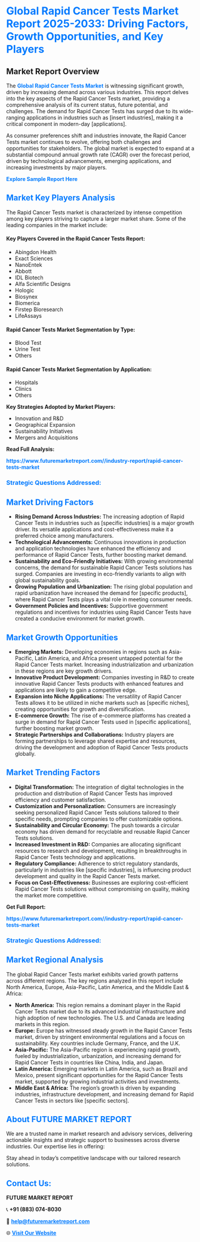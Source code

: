 <h1 style="color: #007BFF;">Global Rapid Cancer Tests Market Report 2025-2033: Driving Factors, Growth Opportunities, and Key Players</h1>

<section id="overview">
<h2>Market Report Overview</h2>
<p>The <a href="https://www.futuremarketreport.com//industry-report/rapid-cancer-tests-market" style="color: #007BFF; text-decoration: none;"><strong>Global Rapid Cancer Tests Market</strong></a> is witnessing significant growth, driven by increasing demand across various industries. This report delves into the key aspects of the Rapid Cancer Tests market, providing a comprehensive analysis of its current status, future potential, and challenges. The demand for Rapid Cancer Tests has surged due to its wide-ranging applications in industries such as [insert industries], making it a critical component in modern-day [applications].</p>
<p>As consumer preferences shift and industries innovate, the Rapid Cancer Tests market continues to evolve, offering both challenges and opportunities for stakeholders. The global market is expected to expand at a substantial compound annual growth rate (CAGR) over the forecast period, driven by technological advancements, emerging applications, and increasing investments by major players.</p>
</section>

<section id="overview">
<p><a href="https://www.futuremarketreport.com//request-sample/reportId=64470" style="color: #007BFF; text-decoration: none;"><strong>Explore Sample Report Here</strong></a></p>
</section>

<section id="key-players">
<h2 style="color: #007BFF;">Market Key Players Analysis</h2>
<p>The Rapid Cancer Tests market is characterized by intense competition among key players striving to capture a larger market share. Some of the leading companies in the market include:</p>
<h4>Key Players Covered in the Rapid Cancer Tests Report:</h4>
<ul><li>Abingdon Health</li><li>Exact Sciences</li><li>NanoEntek</li><li>Abbott</li><li>IDL Biotech</li><li>Alfa Scientific Designs</li><li>Hologic</li><li>Biosynex</li><li>Biomerica</li><li>Firstep Bioresearch</li><li>LifeAssays</li></ul>
<h4>Rapid Cancer Tests Market Segmentation by Type:</h4>
<ul><li>Blood Test</li><li>Urine Test</li><li>Others</li></ul>

<h4>Rapid Cancer Tests Market Segmentation by Application:</h4>
<ul><li>Hospitals</li><li>Clinics</li><li>Others</li></ul>
<p><strong>Key Strategies Adopted by Market Players:</strong></p>
<ul>
<li>Innovation and R&D</li>
<li>Geographical Expansion</li>
<li>Sustainability Initiatives</li>
<li>Mergers and Acquisitions</li>
</ul>
</section>

<section>
<p><strong>Read Full Analysis: </strong></p><a href="https://www.futuremarketreport.com//industry-report/rapid-cancer-tests-market" style="color: #007BFF; text-decoration: none;"><strong>https://www.futuremarketreport.com//industry-report/rapid-cancer-tests-market</strong></a>
<h3 style="color: #007BFF;">Strategic Questions Addressed:</h3>
</section>

<section id="driving-factors">
<h2 style="color: #007BFF;">Market Driving Factors</h2>
<ul>
<li><strong>Rising Demand Across Industries:</strong> The increasing adoption of Rapid Cancer Tests in industries such as [specific industries] is a major growth driver. Its versatile applications and cost-effectiveness make it a preferred choice among manufacturers.</li>
<li><strong>Technological Advancements:</strong> Continuous innovations in production and application technologies have enhanced the efficiency and performance of Rapid Cancer Tests, further boosting market demand.</li>
<li><strong>Sustainability and Eco-Friendly Initiatives:</strong> With growing environmental concerns, the demand for sustainable Rapid Cancer Tests solutions has surged. Companies are investing in eco-friendly variants to align with global sustainability goals.</li>
<li><strong>Growing Population and Urbanization:</strong> The rising global population and rapid urbanization have increased the demand for [specific products], where Rapid Cancer Tests plays a vital role in meeting consumer needs.</li>
<li><strong>Government Policies and Incentives:</strong> Supportive government regulations and incentives for industries using Rapid Cancer Tests have created a conducive environment for market growth.</li>
</ul>
</section>

<section id="growth-opportunities">
<h2 style="color: #007BFF;">Market Growth Opportunities</h2>
<ul>
<li><strong>Emerging Markets:</strong> Developing economies in regions such as Asia-Pacific, Latin America, and Africa present untapped potential for the Rapid Cancer Tests market. Increasing industrialization and urbanization in these regions are key growth drivers.</li>
<li><strong>Innovative Product Development:</strong> Companies investing in R&D to create innovative Rapid Cancer Tests products with enhanced features and applications are likely to gain a competitive edge.</li>
<li><strong>Expansion into Niche Applications:</strong> The versatility of Rapid Cancer Tests allows it to be utilized in niche markets such as [specific niches], creating opportunities for growth and diversification.</li>
<li><strong>E-commerce Growth:</strong> The rise of e-commerce platforms has created a surge in demand for Rapid Cancer Tests used in [specific applications], further boosting market growth.</li>
<li><strong>Strategic Partnerships and Collaborations:</strong> Industry players are forming partnerships to leverage shared expertise and resources, driving the development and adoption of Rapid Cancer Tests products globally.</li>
</ul>
</section>

<section id="trending-factors">
<h2 style="color: #007BFF;">Market Trending Factors</h2>
<ul>
<li><strong>Digital Transformation:</strong> The integration of digital technologies in the production and distribution of Rapid Cancer Tests has improved efficiency and customer satisfaction.</li>
<li><strong>Customization and Personalization:</strong> Consumers are increasingly seeking personalized Rapid Cancer Tests solutions tailored to their specific needs, prompting companies to offer customizable options.</li>
<li><strong>Sustainability and Circular Economy:</strong> The push towards a circular economy has driven demand for recyclable and reusable Rapid Cancer Tests solutions.</li>
<li><strong>Increased Investment in R&D:</strong> Companies are allocating significant resources to research and development, resulting in breakthroughs in Rapid Cancer Tests technology and applications.</li>
<li><strong>Regulatory Compliance:</strong> Adherence to strict regulatory standards, particularly in industries like [specific industries], is influencing product development and quality in the Rapid Cancer Tests market.</li>
<li><strong>Focus on Cost-Effectiveness:</strong> Businesses are exploring cost-efficient Rapid Cancer Tests solutions without compromising on quality, making the market more competitive.</li>
</ul>
</section>

<section>
<p><strong>Get Full Report: </strong></p><a href="https://www.futuremarketreport.com//industry-report/rapid-cancer-tests-market" style="color: #007BFF; text-decoration: none;"><strong>https://www.futuremarketreport.com//industry-report/rapid-cancer-tests-market</strong></a>
<h3 style="color: #007BFF;">Strategic Questions Addressed:</h3>
</section>


<section id="regional-analysis">
<h2 style="color: #007BFF;">Market Regional Analysis</h2>
<p>The global Rapid Cancer Tests market exhibits varied growth patterns across different regions. The key regions analyzed in this report include North America, Europe, Asia-Pacific, Latin America, and the Middle East & Africa:</p>
<ul>
<li><strong>North America:</strong> This region remains a dominant player in the Rapid Cancer Tests market due to its advanced industrial infrastructure and high adoption of new technologies. The U.S. and Canada are leading markets in this region.</li>
<li><strong>Europe:</strong> Europe has witnessed steady growth in the Rapid Cancer Tests market, driven by stringent environmental regulations and a focus on sustainability. Key countries include Germany, France, and the U.K.</li>
<li><strong>Asia-Pacific:</strong> The Asia-Pacific region is experiencing rapid growth, fueled by industrialization, urbanization, and increasing demand for Rapid Cancer Tests in countries like China, India, and Japan.</li>
<li><strong>Latin America:</strong> Emerging markets in Latin America, such as Brazil and Mexico, present significant opportunities for the Rapid Cancer Tests market, supported by growing industrial activities and investments.</li>
<li><strong>Middle East & Africa:</strong> The region’s growth is driven by expanding industries, infrastructure development, and increasing demand for Rapid Cancer Tests in sectors like [specific sectors].</li>
</ul>
</section>

<footer>
<h2 style="color: #007BFF;">About FUTURE MARKET REPORT</h2>
<p>We are a trusted name in market research and advisory services, delivering actionable insights and strategic support to businesses across diverse industries. Our expertise lies in offering:</p>

<p>Stay ahead in today’s competitive landscape with our tailored research solutions.</p>

<h2 style="color: #007BFF;">Contact Us:</h2>
<p><strong>FUTURE MARKET REPORT</strong></p>
<p>📞 <strong>+91 (883) 074-8030</strong></p>
<p>📧 <strong><a href="mailto:help@futuremarketreport.com" style="color: #007BFF;">help@futuremarketreport.com</a></strong></p>
<p>🌐 <strong><a href="https://www.futuremarketreport.com/" style="color: #007BFF;">Visit Our Website</a></strong></p>
</footer>